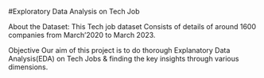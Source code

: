 #Exploratory Data Analysis on Tech Job

About the Dataset:
This Tech job dataset Consists of details of around 1600 companies from March’2020 to March 2023.

Objective
Our aim of this project is to do thorough Explanatory Data Analysis(EDA) on Tech Jobs & finding the key insights through various dimensions.



